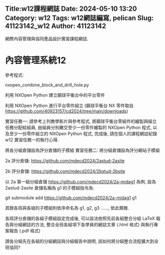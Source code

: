 Title:w12課程網誌
Date: 2024-05-10 13:20
Category: w12
Tags: w12網誌編寫, pelican
Slug: 41123142_w12
Author: 41123142
---

網際內容管理與協同產品設計實習課程網誌.

<!-- PELICAN_END_SUMMARY -->

# 內容管理系統12
參考程式:

nxopen_combine_block_and_drill_hole.py

利用 NXOpen Python 建立鋼球平衡台中的平台零件

利用 NXOpen Python 進行平台零件組立 (鋼球平衡台 NX 零件取自 https://github.com/40923157/cd2024/tree/main/downloads)

實習任務一: 請參考上列教學影片與參考程式, 將鋼球平衡台零組件的繪製與組立任務分配給組員, 由組員分別繳交至少一份零件繪製的 NXOpen Python 程式, 以及至少一份零件組立的 NXOpen Python 程式, 完成後, 請在個人的課程網誌紀錄 w12 實習任務一的執行心得.

將各分組倉儲設為評分倉儲的子模組
實習任務二: 將分組倉儲設為評分網站子模組

2a 評分倉儲: https://github.com/mdecd2024/2astud-2asite

2b 評分倉儲: https://github.com/mdecd2024/2bstud-2bsite

以 2a 第一組分組倉儲 https://github.com/mdecd2024/2a-midag1 為例, 設為 2astud-2asite 倉儲名稱為 g1 的子模組指令為:

git submodule add https://github.com/mdecd2024/2a-midag1 g1

其餘各班與各組的子模組則依序命名為 g1, g2, g3 ......, 依此類推.

各班評分倉儲的各組子模組設定完成後, 可以設法依照先前各組整合分組 LaTeX 報告與分組網誌的方法, 整合全班各組項下各學員的網誌文章 (.html 格式) 與執行專案報告 (.pdf 格式)

請各分組先在各組的分組網誌與分組報告中說明, 該如何將分組整合流程擴大到全班協同?